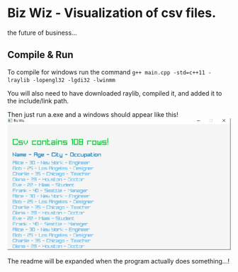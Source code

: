 # Biz Wiz - Visualization of csv files.
the future of business...

## Compile & Run
To compile for windows run the command `g++ main.cpp -std=c++11 -lraylib -lopengl32 -lgdi32 -lwinmm`

You will also need to have downloaded raylib, compiled it, and added it to the include/link path.

Then just run a.exe and a windows should appear like this! ![Rendering vsn in raylib](./pic.JPG) 

The readme will be expanded when the program actually does something...!
